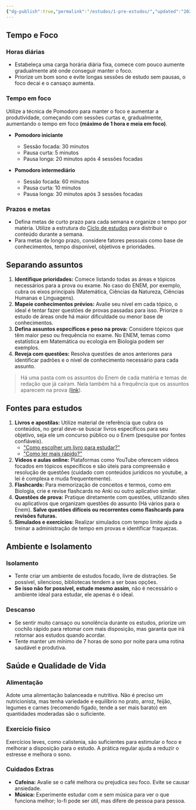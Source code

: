 ```yaml
---
{"dg-publish":true,"permalink":"/estudos/1-pre-estudos/","updated":"2025-03-08T11:05:39.905-03:00"}
---
```



## Tempo e Foco

### Horas diárias

- Estabeleça uma carga horária diária fixa, comece com pouco aumente gradualmente até onde conseguir manter o foco.
- Priorize um bom sono e evite longas sessões de estudo sem pausas, o foco decai e o cansaço aumenta.

### Tempo em foco

Utilize a técnica de Pomodoro para manter o foco e aumentar a produtividade, começando com sessões curtas e, gradualmente, aumentando o tempo em foco **(máximo de 1 hora e meia em foco)**.

- **Pomodoro iniciante**
	- Sessão focada: 30 minutos
	- Pausa curta: 5 minutos
	- Pausa longa: 20 minutos após 4 sessões focadas

- **Pomodoro intermediário**
	- Sessão focada: 60 minutos
	- Pausa curta: 10 minutos
	- Pausa longa: 30 minutos após 3 sessões focadas

### Prazos e metas

- Defina metas de curto prazo para cada semana e organize o tempo por matéria. Utilize a estrutura do [Ciclo de estudos](https://www.youtube.com/watch?v=AjU0UmGHm2Q) para distribuir o conteúdo durante a semana.
- Para metas de longo prazo, considere fatores pessoais como base de conhecimentos, tempo disponível, objetivos e prioridades.

## Separando assuntos

1. **Identifique prioridades:** Comece listando todas as áreas e tópicos necessários para a prova ou exame. No caso do ENEM, por exemplo, cubra os eixos principais (Matemática, Ciências da Natureza, Ciências Humanas e Linguagens).
2. **Mapeie conhecimentos prévios:** Avalie seu nível em cada tópico, o ideal é tentar fazer questões de provas passadas para isso. Priorize o estudo de áreas onde há maior dificuldade ou menor base de conhecimentos.
3. **Defina assuntos específicos e peso na prova:** Considere tópicos que têm maior peso ou frequência no exame. No ENEM, temas como estatística em Matemática ou ecologia em Biologia podem ser exemplos.
4. **Reveja com questões:** Resolva questões de anos anteriores para identificar padrões e o nível de conhecimento necessário para cada assunto.

> Há uma pasta com os assuntos do Enem de cada matéria e temas de redação que já caíram. Nela também há a frequência que os assuntos aparecem na prova ([link](Incidência%20de%20assuntos.md)).

## Fontes para estudos

1. **Livros e apostilas:** Utilize material de referência que cubra os conteúdos, no geral deve-se buscar livros específicos para seu objetivo, seja ele um concurso público ou o Enem (pesquise por fontes confiáveis).
	- ["Como escolher um livro para estudar?"](Estudos/Leituras/Você%20não%20sabe%20estudar!/Resumo%20geral.md#Como%20escolher%20e%20ler%20um%20livro?)
	- ["Como ler mais rápido?"](Estudos/Leituras/Você%20não%20sabe%20estudar!/Resumo%20geral.md#Como%20ler%20mais%20rápido?)
2. **Vídeos e aulas online:** Plataformas como YouTube oferecem vídeos focados em tópicos específicos e são úteis para compreensão e resolução de questões (cuidado com conteúdos jurídicos no youtube, a lei é complexa e muda frequentemente). 
3. **Flashcards:** Para memorização de conceitos e termos, como em Biologia, crie e revise flashcards no Anki ou outro aplicativo similar.
4. **Questões de prova:** Pratique diretamente com questões, utilizando sites ou aplicativos que organizam questões do assunto (Há vários para o Enem). **Salve questões difíceis ou recorrentes como flashcards para revisões futuras.**
5. **Simulados e exercícios:** Realizar simulados com tempo limite ajuda a treinar a administração de tempo em provas e identificar fraquezas.

## Ambiente e Isolamento

### Isolamento

- Tente criar um ambiente de estudos focado, livre de distrações. Se possível, silencioso, bibliotecas tendem a ser boas opções.
- **Se isso não for possível, estude mesmo assim**, não é necessário o ambiente ideal para estudar, ele apenas é o ideal.

### Descanso

- Se sentir muito cansaço ou sonolência durante os estudos, priorize um cochilo rápido para retomar com mais disposição, mas garanta que irá retornar aos estudos quando acordar.
- Tente manter um mínimo de 7 horas de sono por noite para uma rotina saudável e produtiva.

## Saúde e Qualidade de Vida

### Alimentação

Adote uma alimentação balanceada e nutritiva. Não é preciso um nutricionista, mas tenha variedade e equilíbrio no prato, arroz, feijão, legumes e carnes (recomendo figado, tende a ser mais barato) em quantidades moderadas são o suficiente.

### Exercício físico

Exercícios leves, como calistenia, são suficientes para estimular o foco e melhorar a disposição para o estudo. A prática regular ajuda a reduzir o estresse e melhora o sono.

### Cuidados Extras

- **Cafeína:** Avalie se o café melhora ou prejudica seu foco. Evite se causar ansiedade.
- **Música:** Experimente estudar com e sem música para ver o que funciona melhor; lo-fi pode ser útil, mas difere de pessoa para pessoa.
